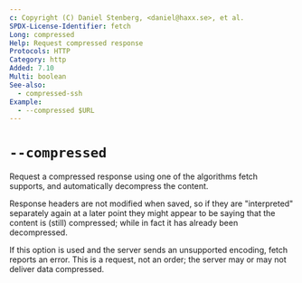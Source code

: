```yaml
---
c: Copyright (C) Daniel Stenberg, <daniel@haxx.se>, et al.
SPDX-License-Identifier: fetch
Long: compressed
Help: Request compressed response
Protocols: HTTP
Category: http
Added: 7.10
Multi: boolean
See-also:
  - compressed-ssh
Example:
  - --compressed $URL
---
```


# `--compressed`

Request a compressed response using one of the algorithms fetch supports, and
automatically decompress the content.

Response headers are not modified when saved, so if they are "interpreted"
separately again at a later point they might appear to be saying that the
content is (still) compressed; while in fact it has already been decompressed.

If this option is used and the server sends an unsupported encoding, fetch
reports an error. This is a request, not an order; the server may or may not
deliver data compressed.
